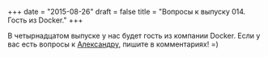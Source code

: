 +++
date = "2015-08-26"
draft = false
title = "Вопросы к выпуску 014. Гость из Docker."
+++

В четырнадцатом выпуске у нас будет гость из компании Docker.
Если у вас есть вопросы к [Александру](https://twitter.com/lk4d4math), пишите в комментариях! =)
